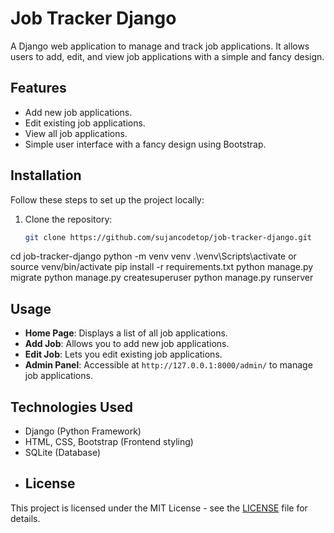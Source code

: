 # Job Tracker Django
A Django web application to manage and track job applications. It allows users to add, edit, and view job applications with a simple and fancy design.
## Features
- Add new job applications.
- Edit existing job applications.
- View all job applications.
- Simple user interface with a fancy design using Bootstrap.
## Installation

Follow these steps to set up the project locally:

1. Clone the repository:
   ```bash
   git clone https://github.com/sujancodetop/job-tracker-django.git
cd job-tracker-django
python -m venv venv
.\venv\Scripts\activate or source venv/bin/activate
pip install -r requirements.txt
python manage.py migrate
python manage.py createsuperuser
python manage.py runserver
## Usage
- **Home Page**: Displays a list of all job applications.
- **Add Job**: Allows you to add new job applications.
- **Edit Job**: Lets you edit existing job applications.
- **Admin Panel**: Accessible at `http://127.0.0.1:8000/admin/` to manage job applications.
## Technologies Used
- Django (Python Framework)
- HTML, CSS, Bootstrap (Frontend styling)
- SQLite (Database)
- ## License
This project is licensed under the MIT License - see the [LICENSE](LICENSE) file for details.



